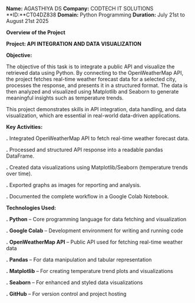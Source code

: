 **Name:** AGASTHIYA DS
**Company:** CODTECH IT SOLUTIONS
**ID:**CT04DZ838
**Domain:** Python Programming
**Duration:** July 21st to August 21st 2025

**Overview of the Project**

**Project: API INTEGRATION AND DATA VISUALIZATION**






**Objective:**

The objective of this task is to integrate a public API and visualize the retrieved data using Python. By connecting to the OpenWeatherMap API, the project fetches real-time weather forecast data for a selected city, processes the response, and presents it in a structured format. The data is then analyzed and visualized using Matplotlib and Seaborn to generate meaningful insights such as temperature trends.

This project demonstrates skills in API integration, data handling, and data visualization, which are essential in real-world data-driven applications.

**Key Activities:**

**.** Integrated OpenWeatherMap API to fetch real-time weather forecast data.

**.** Processed and structured API response into a readable pandas DataFrame.

**.** Created data visualizations using Matplotlib/Seaborn (temperature trends over time).

**.** Exported graphs as images for reporting and analysis.

**.** Documented the complete workflow in a Google Colab Notebook.

**Technologies Used:**

**.** **Python** – Core programming language for data fetching and visualization

**.**  **Google Colab** – Development environment for writing and running code

**.** **OpenWeatherMap API** – Public API used for fetching real-time weather data

**.** **Pandas** – For data manipulation and tabular representation

**.** **Matplotlib** – For creating temperature trend plots and visualizations

**.**  **Seaborn** – For enhanced and styled data visualizations

**.** **GitHub** – For version control and project hosting

